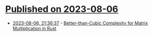 # [Published on 2023-08-06](index.md)

* [2023-08-06, 21:36:37](https://lobste.rs/s/zgd5de/better_than_cubic_complexity_for_matrix) - [Better-than-Cubic Complexity for Matrix Multiplication in Rust](https://betterprogramming.pub/better-than-cubic-complexity-for-matrix-multiplication-in-rust-cf8dfb6299f6)
